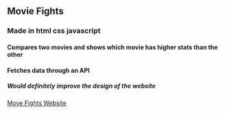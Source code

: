 ## Movie Fights
### Made in html css javascript
#### Compares two movies and shows which movie has higher stats than the other
#### Fetches data through an API
##### Would definitely improve the design of the website

[Move Fights Website](https://johnneil-castillo.github.io/movie-fight/)
